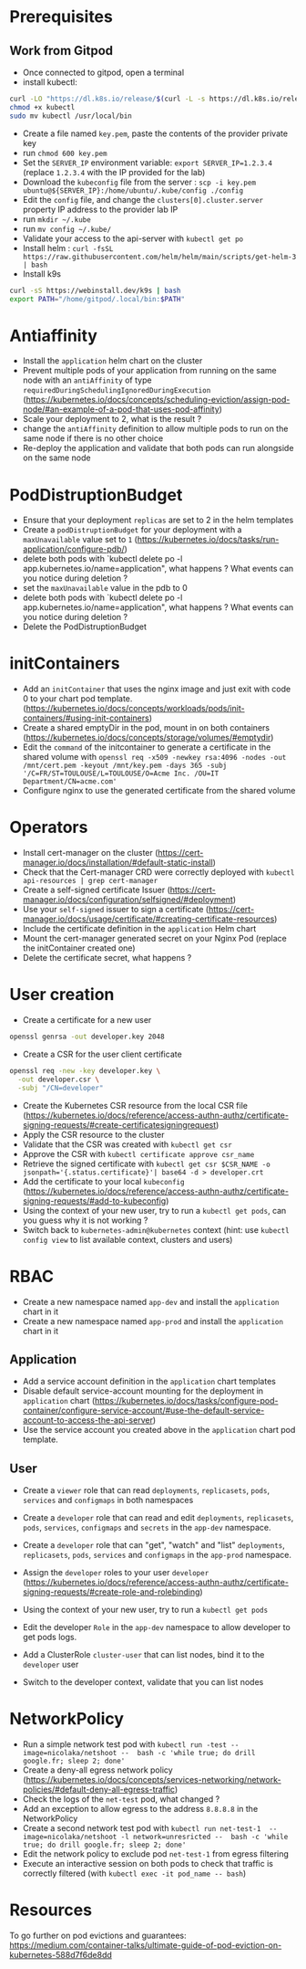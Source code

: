 # Prerequisites

## Work from Gitpod

- Once connected to gitpod, open a terminal
- install kubectl:

```sh
curl -LO "https://dl.k8s.io/release/$(curl -L -s https://dl.k8s.io/release/stable.txt)/bin/linux/amd64/kubectl"
chmod +x kubectl
sudo mv kubectl /usr/local/bin
```

- Create a file named `key.pem`, paste the contents of the provider private key
- run `chmod 600 key.pem`
- Set the `SERVER_IP` environment variable: `export SERVER_IP=1.2.3.4` (replace `1.2.3.4` with the IP provided for the lab)
- Download the `kubeconfig` file from the server : `scp -i key.pem ubuntu@${SERVER_IP}:/home/ubuntu/.kube/config ./config`
- Edit the `config` file, and change the `clusters[0].cluster.server` property IP address to the provider lab IP
- run `mkdir ~/.kube`
- run `mv config ~/.kube/`
- Validate your access to the api-server with `kubectl get po`
- Install helm : `curl -fsSL https://raw.githubusercontent.com/helm/helm/main/scripts/get-helm-3 | bash`
- Install k9s
```sh
curl -sS https://webinstall.dev/k9s | bash
export PATH="/home/gitpod/.local/bin:$PATH"
```

# Antiaffinity

- Install the `application` helm chart on the cluster
- Prevent multiple pods of your application from running on the same node with an `antiAffinity` of type `requiredDuringSchedulingIgnoredDuringExecution` (https://kubernetes.io/docs/concepts/scheduling-eviction/assign-pod-node/#an-example-of-a-pod-that-uses-pod-affinity)
- Scale your deployment to 2, what is the result ?
- change the `antiAffinity` definition to allow multiple pods to run on the same node if there is no other choice
- Re-deploy the application and validate that both pods can run alongside on the same node

# PodDistruptionBudget

- Ensure that your deployment `replicas` are set to 2 in the helm templates
- Create a `podDistruptionBudget` for your deployment with a `maxUnavailable` value set to `1` (https://kubernetes.io/docs/tasks/run-application/configure-pdb/)
- delete both pods with `kubectl delete po -l app.kubernetes.io/name=application", what happens ? What events can you notice during deletion ?
- set the `maxUnavailable` value in the pdb to 0
- delete both pods with `kubectl delete po -l app.kubernetes.io/name=application", what happens ? What events can you notice during deletion ?
- Delete the PodDistruptionBudget

# initContainers

- Add an `initContainer` that uses the nginx image and just exit with code 0 to your chart pod template. (https://kubernetes.io/docs/concepts/workloads/pods/init-containers/#using-init-containers)
- Create a shared emptyDir in the pod, mount in on both containers (https://kubernetes.io/docs/concepts/storage/volumes/#emptydir)
- Edit the `command` of the initcontainer to generate a certificate in the shared volume with `openssl req -x509 -newkey rsa:4096 -nodes -out /mnt/cert.pem -keyout /mnt/key.pem -days 365 -subj '/C=FR/ST=TOULOUSE/L=TOULOUSE/O=Acme Inc. /OU=IT Department/CN=acme.com'`
- Configure nginx to use the generated certificate from the shared volume

# Operators

- Install cert-manager on the cluster (https://cert-manager.io/docs/installation/#default-static-install)
- Check that the Cert-manager CRD were correctly deployed with `kubectl api-resources | grep cert-manager`
- Create a self-signed certificate Issuer (https://cert-manager.io/docs/configuration/selfsigned/#deployment)
- Use your `self-signed` issuer to sign a certificate (https://cert-manager.io/docs/usage/certificate/#creating-certificate-resources)
- Include the certificate definition in the `application` Helm chart
- Mount the cert-manager generated secret on your Nginx Pod (replace the initContainer created one)
- Delete the certificate secret, what happens ?


# User creation

- Create a certificate for a new user
```sh
openssl genrsa -out developer.key 2048
```
- Create a CSR for the user client certificate
```sh
openssl req -new -key developer.key \
  -out developer.csr \
  -subj "/CN=developer"
```
- Create the Kubernetes CSR resource from the local CSR file (https://kubernetes.io/docs/reference/access-authn-authz/certificate-signing-requests/#create-certificatesigningrequest)
- Apply the CSR resource to the cluster
- Validate that the CSR was created with `kubectl get csr`
- Approve the CSR with `kubectl certificate approve csr_name`
- Retrieve the signed certificate with `kubectl get csr $CSR_NAME -o jsonpath='{.status.certificate}'| base64 -d > developer.crt`
- Add the certificate to your local `kubeconfig` (https://kubernetes.io/docs/reference/access-authn-authz/certificate-signing-requests/#add-to-kubeconfig)
- Using the context of your new user, try to run a `kubectl get pods`, can you guess why it is not working ?
- Switch back to `kubernetes-admin@kubernetes` context (hint: use `kubectl config view` to list available context, clusters and users)

# RBAC

- Create a new namespace named `app-dev` and install the `application` chart in it
- Create a new namespace named `app-prod` and install the `application` chart in it

## Application

- Add a service account definition in the `application` chart templates
- Disable default service-account mounting for the deployment in `application` chart (https://kubernetes.io/docs/tasks/configure-pod-container/configure-service-account/#use-the-default-service-account-to-access-the-api-server)
- Use the service account you created above in the `application` chart pod template.

## User

- Create a `viewer` role that can read `deployments`, `replicasets`, `pods`, `services` and `configmaps` in both namespaces
- Create a `developer` role that can read and edit `deployments`, `replicasets`, `pods`, `services`, `configmaps` and `secrets` in the `app-dev` namespace.

- Create a `developer` role that can "get", "watch" and "list" `deployments`, `replicasets`, `pods`, `services` and `configmaps` in the `app-prod` namespace.

- Assign the `developer` roles to your user `developer` (https://kubernetes.io/docs/reference/access-authn-authz/certificate-signing-requests/#create-role-and-rolebinding)

- Using the context of your new user, try to run a `kubectl get pods`

- Edit the developer `Role` in the `app-dev` namespace to allow developer to get pods logs.
- Add a ClusterRole `cluster-user` that can list nodes, bind it to the `developer` user
- Switch to the developer context, validate that you can list nodes

# NetworkPolicy


- Run a simple network test pod with `kubectl run -test --image=nicolaka/netshoot --  bash -c 'while true; do drill google.fr; sleep 2; done'`
- Create a deny-all egress network policy (https://kubernetes.io/docs/concepts/services-networking/network-policies/#default-deny-all-egress-traffic)
- Check the logs of the `net-test` pod, what changed ?
- Add an exception to allow egress to the address `8.8.8.8` in the NetworkPolicy
- Create a second network test pod with `kubectl run net-test-1  --image=nicolaka/netshoot -l network=unresricted --  bash -c 'while true; do drill google.fr; sleep 2; done'`
- Edit the network policy to exclude pod `net-test-1` from egress filtering
- Execute an interactive session on both pods to check that traffic is correctly filtered (with `kubectl exec -it pod_name -- bash`)



# Resources

To go further on pod evictions and guarantees: https://medium.com/container-talks/ultimate-guide-of-pod-eviction-on-kubernetes-588d7f6de8dd
